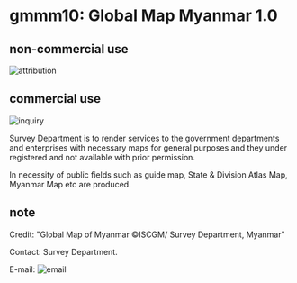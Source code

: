 # gmmm10: Global Map Myanmar 1.0
## non-commercial use
![attribution](https://globalmaps.github.io/globalmaps/attribution.png)
## commercial use
![inquiry](https://globalmaps.github.io/globalmaps/inquiry.png)

Survey Department is to render services to the government departments and enterprises with necessary maps for general purposes and they under registered and not available with prior permission. 

In necessity of public fields such as guide map, State & Division Atlas Map, Myanmar Map etc are produced.

## note
Credit: "Global Map of Myanmar ©ISCGM/ Survey Department, Myanmar"

Contact: Survey Department.

E-mail: ![email](https://www.iscgm.org/gmd/images/email/myanmar.png)

